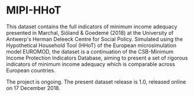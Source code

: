 # MIPI-HHoT
This dataset contains the full indicators of minimum income adequacy presented in Marchal, Siöland & Goedemé (2018) at the University of Antwerp's Herman Deleeck Centre for Social Policy. Simulated using the Hypothetical Household Tool (HHoT) of the European microsimulation model EUROMOD, the dataset is a continuation of the CSB-Minimum Income Protection Indicators Database, aiming to present a set of rigorous indicators of minimum income adequacy which is comparable across European countries.

The project is ongoing. The present dataset release is 1.0, released online on 17 December 2018.
